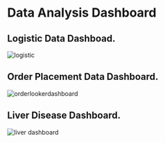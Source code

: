 # Data Analysis Dashboard

## Logistic Data Dashboad.

![logistic](https://github.com/shahriar00/Looker-Studio-Dashboard/assets/70763173/b22f1b2c-9489-491d-b2d4-dec7614293ac)


## Order Placement Data Dashboard.

![orderlookerdashboard](https://github.com/shahriar00/Looker-Studio-Dashboard/assets/70763173/d123dda0-fbdd-48fc-ac39-ff440fffaabd)


## Liver Disease Dashboard.

![liver dashboard](https://github.com/shahriar00/Looker-Studio-Dashboard/assets/70763173/eb20c826-90c6-4292-98a2-b76aba6d5067)
